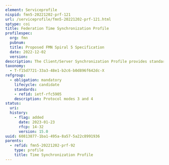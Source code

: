```yaml
---
element: Serviceprofile
nispid: fmn5-20221202-prf-121
url: /serviceprofile/fmn5-20221202-prf-121.html
sptype: coi
title: Federation Time Synchronization Profile
profilespec:
  org: fmn
  pubnum: 
  title: Proposed FMN Spiral 5 Specification
  date: 2022-12-02
  version: 
description: The Client/Server Synchronization Profile provides standards and guidance to support the synchronization of clients and servers across a network or a federation of networks and the safeguard of the accurate use of timestamps.
taxonomy:
  - T-f15d7721-33a3-48e1-b2c6-b0d896f642dc-X
refgroup:
  - obligation: mandatory
    lifecycle: candidate
    standards: 
    - refid: ietf-rfc5905
    description: Protocol modes 3 and 4
status:
  uri: 
  history: 
    - flag: added
      date: 2023-01-23
      rfcp: 14-32
      version: 15.0
uuid: 60813877-1ba1-495a-8a57-5a22c8991936
parents:
  - refid: fmn5-20221202-prf-92
    type: profile
    title: Time Synchronization Profile
---
```

